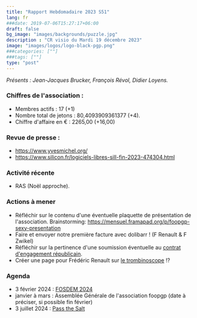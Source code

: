 ```yaml
---
title: "Rapport Hebdomadaire 2023 S51"
lang: fr
###date: 2019-07-06T15:27:17+06:00
draft: false
bg_image: "images/backgrounds/puzzle.jpg"
description : "CR visio du Mardi 19 décembre 2023"
image: "images/logos/logo-black-pgp.png"
###categories: [""]
###tags: [""]
type: "post"
---
```


*Présents : Jean-Jacques Brucker, François Révol, Didier Loyens.*


### Chiffres de l'association :

* Membres actifs : 17 (+1)
* Nombre total de jetons : 80,4093909361377 (+4).
* Chiffre d'affaire en € : 2265,00 (+16,00)

### Revue de presse :

* https://www.yvesmichel.org/
* https://www.silicon.fr/logiciels-libres-sill-fin-2023-474304.html

### Activité récente

* RAS (Noël approche).

### Actions à mener

* Réfléchir sur le contenu d'une éventuelle plaquette de présentation de l'association. Brainstorming: https://mensuel.framapad.org/p/foopgp-sexy-presentation
* Faire et envoyer notre première facture avec dolibarr ! (F Renault & F Zwikel)
* Réfléchir sur la pertinence d'une soumission éventuelle au [contrat d'engagement républicain](https://www.associations.gouv.fr/le-contrat-d-engagement-republicain-le-guide-pratique.html).
* Créer une page pour Frédéric Renault sur [le trombinoscope](https://foopgp.org/fr/author/) !?

### Agenda

* 3 février 2024 : [FOSDEM 2024](https://fosdem.org/2024/)
* janvier à mars : Assemblée Générale de l'association foopgp (date à préciser, si possible fin février)
* 3 juillet 2024 : [Pass the Salt](https://2024.pass-the-salt.org)
